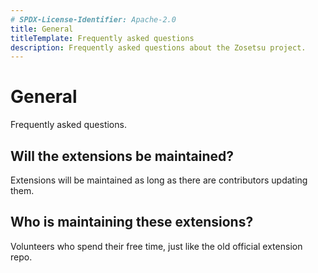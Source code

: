```yaml
---
# SPDX-License-Identifier: Apache-2.0
title: General
titleTemplate: Frequently asked questions
description: Frequently asked questions about the Zosetsu project.
---
```


# General
Frequently asked questions.

## Will the extensions be maintained?
Extensions will be maintained as long as there are contributors updating them.

## Who is maintaining these extensions?
Volunteers who spend their free time, just like the old official extension repo.
